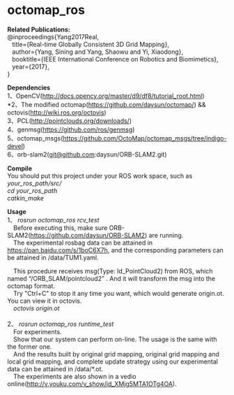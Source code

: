 octomap_ros
===========
<b>Related Publications:</b><br/>
    @inproceedings{Yang2017Real,<br/>
     &ensp; title={Real-time Globally Consistent 3D Grid Mapping},<br/>
     &ensp; author={Yang, Sining and Yang, Shaowu and Yi, Xiaodong},<br/>
     &ensp; booktitle={IEEE International Conference on Robotics and Biomimetics},<br/>
     &ensp; year={2017},<br/>
    }<br/>
    
<b>Dependencies</b><br/>
1、OpenCV(http://docs.opencv.org/master/d9/df8/tutorial_root.html)<br/>
*2、The modified octomap(https://github.com/daysun/octomap/) && octovis(http://wiki.ros.org/octovis)<br/>
3、PCL(http://pointclouds.org/downloads/)<br/>
4、genmsg(https://github.com/ros/genmsg)<br/>
5、octomap_msgs(https://github.com/OctoMap/octomap_msgs/tree/indigo-devel)<br/>
6、orb-slam2(git@github.com:daysun/ORB-SLAM2.git)<br/>

<b>Compile</b><br/>
You should put this project under your ROS work space, such as <i>your_ros_path/src/</i><br/>
<i>cd your_ros_path</i><br/>
<i>catkin_make</i><br/>

<b>Usage</b><br/>
1、 <i>rosrun octomap_ros rcv_test</i><br/>
&ensp;&ensp;Before executing this, make sure ORB-SLAM2(https://github.com/daysun/ORB-SLAM2) are running.<br/>
&ensp;&ensp;The experimental rosbag data can be attained in https://pan.baidu.com/s/1boC6X7h, and the corresponding parameters can be attained in /data/TUM1.yaml.<br/>

&ensp;&ensp;This procedure receives msg(Type: Id_PointCloud2) from ROS, which named “/ORB_SLAM/pointcloud2” . And it will transform the msg into the octomap format.<br/>
&ensp;&ensp;Try "Ctrl+C" to stop it any time you want, which would generate origin.ot. You can view it in octovis.<br/>
&ensp;&ensp;<i>octovis  origin.ot</i><br/><br/>
2、 <i>rosrun octomap_ros runtime_test</i><br/>
&ensp;&ensp;For experiments.<br/>
&ensp;&ensp;Show that our system can perform on-line. The usage is the same with the former one.<br/>
&ensp;&ensp;And the results built by original grid mapping, original grid mapping and local grid mapping, and complete update strategy using our experimental data can be attained in /data/*.ot.<br/>
&ensp;&ensp;The experiments are also shown in a vedio online(http://v.youku.com/v_show/id_XMjg5MTA1OTg4OA).<br/>
